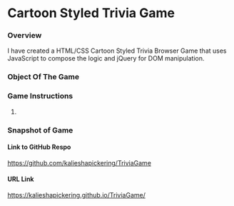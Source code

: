 # Cartoon Styled Trivia Game

### Overview
I have created a HTML/CSS Cartoon Styled Trivia Browser Game that uses JavaScript to compose the logic and jQuery for DOM manipulation.

### Object Of The Game


### Game Instructions
1. 

### Snapshot of Game

#### Link to GitHub Respo

https://github.com/kalieshapickering/TriviaGame

#### URL Link

https://kalieshapickering.github.io/TriviaGame/